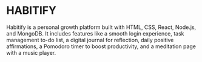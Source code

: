 # HABITIFY
Habitify is a personal growth platform built with HTML, CSS, React, Node.js, and MongoDB.  It includes features like a smooth login experience, task management to-do list, a digital journal for reflection, daily positive affirmations, a Pomodoro timer to boost productivity, and a meditation page with a music player.
